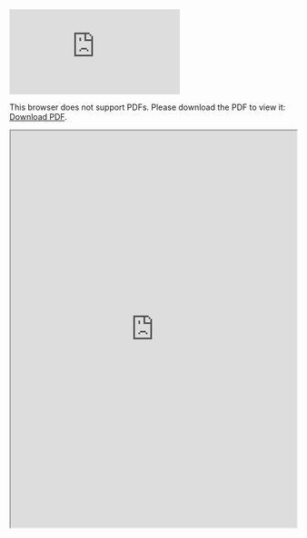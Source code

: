 <object data="https://github.com/MatthieuRouland/About.Me/raw/master/assets/img/CV_Matthieu_Rouland.pdf" type="application/pdf" width="700px" height="700px">
    <embed src="https://github.com/MatthieuRouland/About.Me/raw/master/assets/img/CV_Matthieu_Rouland.pdf">
        <p>This browser does not support PDFs. Please download the PDF to view it: <a href="https://github.com/MatthieuRouland/About.Me/raw/master/assets/img/CV_Matthieu_Rouland.pdf">Download PDF</a>.</p>
    </embed>

<iframe src="https://github.com/MatthieuRouland/About.Me/raw/master/assets/img/CV_Matthieu_Rouland.pdf#toolbar=0" width="100%" width="700px" height="700px">
</iframe>
</object>
